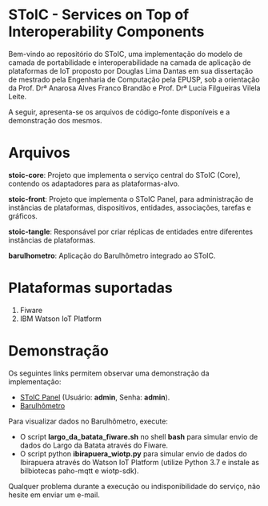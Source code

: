 # SToIC - Services on Top of Interoperability Components

Bem-vindo ao repositório do SToIC, uma implementação do modelo de camada de portabilidade e interoperabilidade na camada de aplicação de plataformas de IoT proposto por Douglas Lima Dantas em sua dissertação de mestrado pela Engenharia de Computação pela EPUSP, sob a orientação da Prof. Drª Anarosa Alves Franco Brandão e Prof. Drª Lucia Filgueiras Vilela Leite.

A seguir, apresenta-se os arquivos de código-fonte disponíveis e a demonstração dos mesmos.

# Arquivos

**stoic-core**: Projeto que implementa o serviço central do SToIC (Core), contendo os adaptadores para as plataformas-alvo.

**stoic-front**: Projeto que implementa o SToIC Panel, para administração de instâncias de plataformas, dispositivos, entidades, associações, tarefas e gráficos.

**stoic-tangle**: Responsável por criar réplicas de entidades entre diferentes instâncias de plataformas.

**barulhometro**: Aplicação do Barulhômetro integrado ao SToIC.

# Plataformas suportadas

 1. Fiware
 2. IBM Watson IoT Platform

# Demonstração

Os seguintes links permitem observar uma demonstração da implementação:

 - [SToIC Panel](http://34.71.110.167:8000) (Usuário: **admin**, Senha: **admin**).
 - [Barulhômetro](http://34.71.110.167:3002)

Para visualizar dados no Barulhômetro, execute:

 - O script **largo_da_batata_fiware.sh** no shell **bash** para simular envio de dados do Largo da Batata através do Fiware.
 - O script python **ibirapuera_wiotp.py** para simular envio de dados do Ibirapuera através do Watson IoT Platform (utilize Python 3.7 e instale as bilbiotecas paho-mqtt e wiotp-sdk).

Qualquer problema durante a execução ou indisponibilidade do serviço, não hesite em enviar um e-mail.



